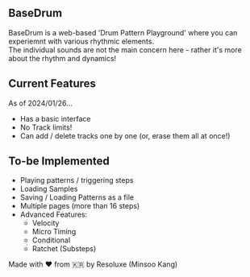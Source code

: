 ## BaseDrum
BaseDrum is a web-based 'Drum Pattern Playground' where you can experiemnt with various rhythmic elements.  
The individual sounds are not the main concern here - rather it's more about the rhythm and dynamics!

## Current Features
As of 2024/01/26...

- Has a basic interface
- No Track limits!
- Can add / delete tracks one by one (or, erase them all at once!)

## To-be Implemented
- Playing patterns / triggering steps
- Loading Samples
- Saving / Loading Patterns as a file
- Multiple pages (more than 16 steps)
- Advanced Features:
  - Velocity
  - Micro Timing
  - Conditional
  - Ratchet (Substeps)

Made with ❤️ from 🇰🇷 by Resoluxe (Minsoo Kang)
